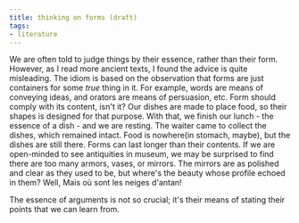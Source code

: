 ```yaml
---
title: thinking on forms (draft)
tags:
- literature
---
```


We are often told to judge things by their essence, rather than their form. However, as I read more ancient texts, I found the advice is quite misleading. The idiom is based on the observation that forms are just containers for some *true* thing in it. For example, words are means of conveying ideas, and orators are means of persuasion, etc. Form should comply with its content, isn't it? Our dishes are made to place food, so their shapes is designed for that purpose. With that, we finish our lunch - the essence of a dish - and we are resting. The waiter came to collect the dishes, which remained intact. Food is nowhere(in stomach, maybe), but the dishes are still there. Forms can last longer than their contents. If we are open-minded to see antiquities in museum, we may be surprised to find there are too many armors, vases, or mirrors. The mirrors are as polished and clear as they used to be, but where's the beauty whose profile echoed in them? Well, Mais où sont les neiges d'antan!

The essence of arguments is not so crucial; it's their means of stating their points that we can learn from.

